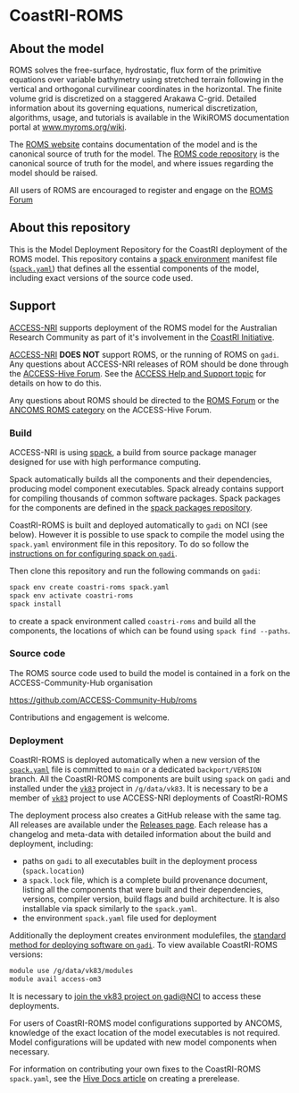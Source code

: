 # CoastRI-ROMS

## About the model

ROMS solves the free-surface, hydrostatic, flux form of the primitive equations over variable bathymetry using stretched terrain following in the vertical and orthogonal curvilinear coordinates in the horizontal. The finite volume grid is discretized on a staggered Arakawa C-grid. Detailed information about its governing equations, numerical discretization, algorithms, usage, and tutorials is available in the WikiROMS documentation portal at www.myroms.org/wiki.

The [ROMS website](https://www.myroms.org) contains documentation of the model and is the canonical source of truth for the model.  The [ROMS code repository](https://github.com/myroms/roms) is the canonical source of truth for the model, and where issues regarding the model should be raised.

All users of ROMS are encouraged to register and engage on the [ROMS Forum](https://www.myroms.org/forum/)

## About this repository

This is the Model Deployment Repository for the CoastRI deployment of the ROMS model. This repository contains a [spack environment](https://spack.readthedocs.io/en/latest/environments.html) manifest file ([`spack.yaml`](./spack.yaml)) that defines all the essential components of the model, including exact versions of the source code used.

## Support

[ACCESS-NRI](https://www.access-nri.org.au) supports deployment of the ROMS model for the Australian Research Community as part of it's involvement in the [CoastRI Initiative](https://www.coastri.org.au).


[ACCESS-NRI](https://www.access-nri.org.au) **DOES NOT** support ROMS, or the running of ROMS on `gadi`.  Any questions about ACCESS-NRI releases of ROM should be done through the [ACCESS-Hive Forum](https://forum.access-hive.org.au/). See the [ACCESS Help and Support topic](https://forum.access-hive.org.au/t/access-help-and-support/908) for details on how to do this.

Any questions about ROMS should be directed to the [ROMS Forum](https://www.myroms.org/forum/) or the [ANCOMS ROMS category](https://forum.access-hive.org.au/c/ancoms/roms/226) on the ACCESS-Hive Forum.

### Build

ACCESS-NRI is using [spack](https://spack.io), a build from source package manager designed for use with high performance computing.

Spack automatically builds all the components and their dependencies, producing model component executables. Spack already contains support for compiling thousands of common software packages. Spack packages for the components are defined in the [spack packages repository](https://github.com/ACCESS-NRI/spack_packages/).

CoastRI-ROMS is built and deployed automatically to `gadi` on NCI (see below). However it is possible to use spack to compile the model using the `spack.yaml` environment file in this repository. To do so follow the [instructions on for configuring spack on `gadi`](https://access-hive.org.au/getting_started/spack/).

Then clone this repository and run the following commands on `gadi`:
```bash
spack env create coastri-roms spack.yaml
spack env activate coastri-roms
spack install
```
to create a spack environment called `coastri-roms` and build all the components, the locations of which can be found using `spack find --paths`.

### Source code

The ROMS source code used to build the model is contained in a fork on the ACCESS-Community-Hub organisation

https://github.com/ACCESS-Community-Hub/roms

Contributions and engagement is welcome.

### Deployment

CoastRI-ROMS is deployed automatically when a new version of the [`spack.yaml`](./spack.yaml) file is committed to `main` or a dedicated `backport/VERSION` branch. All the CoastRI-ROMS components are built using `spack` on `gadi` and installed under the [`vk83`](https://my.nci.org.au/mancini/project/vk83) project in `/g/data/vk83`. It is necessary to be a member of [`vk83`](https://my.nci.org.au/mancini/project/vk83) project to use ACCESS-NRI deployments of CoastRI-ROMS

The deployment process also creates a GitHub release with the same tag. All releases are available under the [Releases page](https://github.com/ACCESS-NRI/CoastRI-ROMS/releases). Each release has a changelog and meta-data with detailed information about the build and deployment, including:

- paths on `gadi` to all executables built in the deployment process (`spack.location`)
- a `spack.lock` file, which is a complete build provenance document, listing all the components that were built and their dependencies, versions, compiler version, build flags and build architecture. It is also installable via spack similarly to the `spack.yaml`. 
- the environment `spack.yaml` file used for deployment

Additionally the deployment creates environment modulefiles, the [standard method for deploying software on `gadi`](https://opus.nci.org.au/display/Help/Environment+Modules). To view available CoastRI-ROMS versions:

```bash
module use /g/data/vk83/modules
module avail access-om3
```

It is necessary to [join the vk83 project on gadi@NCI](https://my.nci.org.au/mancini/project/vk83) to access these deployments.

For users of CoastRI-ROMS model configurations supported by ANCOMS, knowledge of the exact location of the model executables is not required. Model configurations will be updated with new model components when necessary.

For information on contributing your own fixes to the CoastRI-ROMS `spack.yaml`, see the [Hive Docs article](https://docs.access-hive.org.au/models/run-a-model/create-a-prerelease/) on creating a prerelease.
